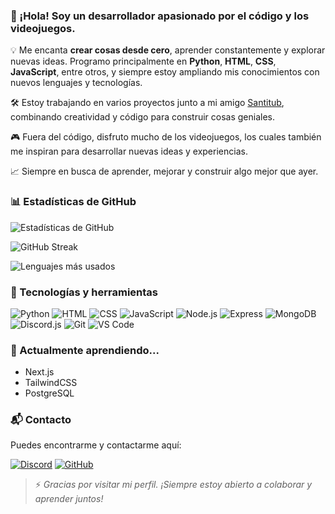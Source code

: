### 👋 ¡Hola! Soy un desarrollador apasionado por el código y los videojuegos.

💡 Me encanta **crear cosas desde cero**, aprender constantemente y explorar nuevas ideas. Programo principalmente en **Python**, **HTML**, **CSS**, **JavaScript**, entre otros, y siempre estoy ampliando mis conocimientos con nuevos lenguajes y tecnologías.

🛠️ Estoy trabajando en varios proyectos junto a mi amigo [Santitub](https://github.com/Santitub), combinando creatividad y código para construir cosas geniales.

🎮 Fuera del código, disfruto mucho de los videojuegos, los cuales también me inspiran para desarrollar nuevas ideas y experiencias.

📈 Siempre en busca de aprender, mejorar y construir algo mejor que ayer.


### 📊 Estadísticas de GitHub

![Estadísticas de GitHub](https://github-readme-stats.vercel.app/api?username=MushhDev&show_icons=true&theme=tokyonight&count_private=true&include_all_commits=true)

![GitHub Streak](https://streak-stats.demolab.com/?user=MushhDev&theme=tokyonight)

![Lenguajes más usados](https://github-readme-stats.vercel.app/api/top-langs/?username=MushhDev&layout=compact&theme=tokyonight)


### 🚀 Tecnologías y herramientas

![Python](https://img.shields.io/badge/Python-3776AB?style=for-the-badge&logo=python&logoColor=white)
![HTML](https://img.shields.io/badge/HTML5-E34F26?style=for-the-badge&logo=html5&logoColor=white)
![CSS](https://img.shields.io/badge/CSS3-1572B6?style=for-the-badge&logo=css3&logoColor=white)
![JavaScript](https://img.shields.io/badge/JavaScript-F7DF1E?style=for-the-badge&logo=javascript&logoColor=black)
![Node.js](https://img.shields.io/badge/Node.js-339933?style=for-the-badge&logo=nodedotjs&logoColor=white)
![Express](https://img.shields.io/badge/Express.js-000000?style=for-the-badge&logo=express&logoColor=white)
![MongoDB](https://img.shields.io/badge/MongoDB-4EA94B?style=for-the-badge&logo=mongodb&logoColor=white)
![Discord.js](https://img.shields.io/badge/Discord.js-5865F2?style=for-the-badge&logo=discord&logoColor=white)
![Git](https://img.shields.io/badge/Git-F05032?style=for-the-badge&logo=git&logoColor=white)
![VS Code](https://img.shields.io/badge/VS%20Code-007ACC?style=for-the-badge&logo=visual-studio-code&logoColor=white)


### 🌱 Actualmente aprendiendo...

- Next.js
- TailwindCSS
- PostgreSQL


### 📬 Contacto

Puedes encontrarme y contactarme aquí:

[![Discord](https://img.shields.io/badge/Discord-MushhDev%237027-5865F2?style=flat-square&logo=discord&logoColor=white)](https://discord.com/users/872446689523400704)
[![GitHub](https://img.shields.io/badge/GitHub-MushhDev-181717?style=flat-square&logo=github)](https://github.com/MushhDev)

> ⚡ *Gracias por visitar mi perfil. ¡Siempre estoy abierto a colaborar y aprender juntos!*
